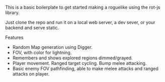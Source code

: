 This is a basic boilerplate to get started making a roguelike using the rot-js library. 

Just clone the repo and run it on a local web server, a dev sever, or your backend and serve static.

Features

- Random Map generation using Digger.
- FOV, with color for lightning.
- Remembers and shows explored regions dimmed/grayed.
- Player movement. Ranged target cycling. Bump melee attacking.
- Basic enemy FOV pathfinding, able to make melee attacks and ranged attacks on player.

